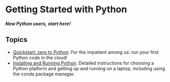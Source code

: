 # Getting Started with Python

**_New Python users, start here!_**

## Topics

- [Quickstart: zero to Python](quickstart): For the impatient among us: run your first Python code in the cloud!
- [Installing and Running Python](how-to-run-python): Detailed instructions for choosing a Python platform and getting up and running on a laptop, including using the conda package manager.

